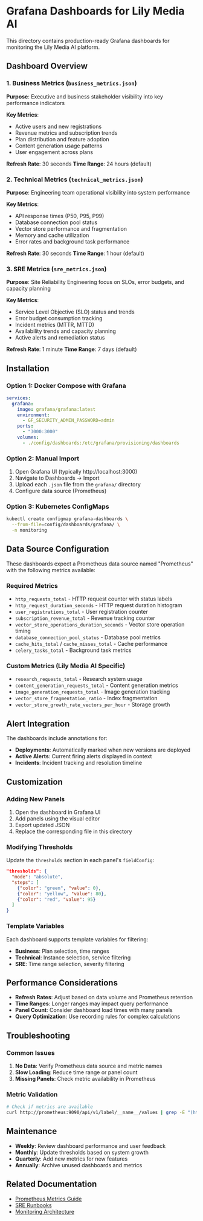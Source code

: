 # Grafana Dashboards for Lily Media AI

This directory contains production-ready Grafana dashboards for monitoring the Lily Media AI platform.

## Dashboard Overview

### 1. Business Metrics (`business_metrics.json`)
**Purpose**: Executive and business stakeholder visibility into key performance indicators

**Key Metrics**:
- Active users and new registrations
- Revenue metrics and subscription trends
- Plan distribution and feature adoption
- Content generation usage patterns
- User engagement across plans

**Refresh Rate**: 30 seconds
**Time Range**: 24 hours (default)

### 2. Technical Metrics (`technical_metrics.json`)
**Purpose**: Engineering team operational visibility into system performance

**Key Metrics**:
- API response times (P50, P95, P99)
- Database connection pool status
- Vector store performance and fragmentation
- Memory and cache utilization
- Error rates and background task performance

**Refresh Rate**: 30 seconds
**Time Range**: 1 hour (default)

### 3. SRE Metrics (`sre_metrics.json`)
**Purpose**: Site Reliability Engineering focus on SLOs, error budgets, and capacity planning

**Key Metrics**:
- Service Level Objective (SLO) status and trends
- Error budget consumption tracking
- Incident metrics (MTTR, MTTD)
- Availability trends and capacity planning
- Active alerts and remediation status

**Refresh Rate**: 1 minute
**Time Range**: 7 days (default)

## Installation

### Option 1: Docker Compose with Grafana
```yaml
services:
  grafana:
    image: grafana/grafana:latest
    environment:
      - GF_SECURITY_ADMIN_PASSWORD=admin
    ports:
      - "3000:3000"
    volumes:
      - ./config/dashboards:/etc/grafana/provisioning/dashboards
```

### Option 2: Manual Import
1. Open Grafana UI (typically http://localhost:3000)
2. Navigate to Dashboards → Import
3. Upload each `.json` file from the `grafana/` directory
4. Configure data source (Prometheus)

### Option 3: Kubernetes ConfigMaps
```bash
kubectl create configmap grafana-dashboards \
  --from-file=config/dashboards/grafana/ \
  -n monitoring
```

## Data Source Configuration

These dashboards expect a Prometheus data source named "Prometheus" with the following metrics available:

### Required Metrics
- `http_requests_total` - HTTP request counter with status labels
- `http_request_duration_seconds` - HTTP request duration histogram
- `user_registrations_total` - User registration counter
- `subscription_revenue_total` - Revenue tracking counter
- `vector_store_operations_duration_seconds` - Vector store operation timing
- `database_connection_pool_status` - Database pool metrics
- `cache_hits_total` / `cache_misses_total` - Cache performance
- `celery_tasks_total` - Background task metrics

### Custom Metrics (Lily Media AI Specific)
- `research_requests_total` - Research system usage
- `content_generation_requests_total` - Content generation metrics
- `image_generation_requests_total` - Image generation tracking
- `vector_store_fragmentation_ratio` - Index fragmentation
- `vector_store_growth_rate_vectors_per_hour` - Storage growth

## Alert Integration

The dashboards include annotations for:
- **Deployments**: Automatically marked when new versions are deployed
- **Active Alerts**: Current firing alerts displayed in context
- **Incidents**: Incident tracking and resolution timeline

## Customization

### Adding New Panels
1. Open the dashboard in Grafana UI
2. Add panels using the visual editor
3. Export updated JSON
4. Replace the corresponding file in this directory

### Modifying Thresholds
Update the `thresholds` section in each panel's `fieldConfig`:
```json
"thresholds": {
  "mode": "absolute",
  "steps": [
    {"color": "green", "value": 0},
    {"color": "yellow", "value": 80},
    {"color": "red", "value": 95}
  ]
}
```

### Template Variables
Each dashboard supports template variables for filtering:
- **Business**: Plan selection, time ranges
- **Technical**: Instance selection, service filtering  
- **SRE**: Time range selection, severity filtering

## Performance Considerations

- **Refresh Rates**: Adjust based on data volume and Prometheus retention
- **Time Ranges**: Longer ranges may impact query performance
- **Panel Count**: Consider dashboard load times with many panels
- **Query Optimization**: Use recording rules for complex calculations

## Troubleshooting

### Common Issues
1. **No Data**: Verify Prometheus data source and metric names
2. **Slow Loading**: Reduce time range or panel count
3. **Missing Panels**: Check metric availability in Prometheus

### Metric Validation
```bash
# Check if metrics are available
curl http://prometheus:9090/api/v1/label/__name__/values | grep -E "(http_requests|vector_store|user_)"
```

## Maintenance

- **Weekly**: Review dashboard performance and user feedback
- **Monthly**: Update thresholds based on system growth
- **Quarterly**: Add new metrics for new features
- **Annually**: Archive unused dashboards and metrics

## Related Documentation

- [Prometheus Metrics Guide](../alerting/README.md)
- [SRE Runbooks](../../docs/sre/)
- [Monitoring Architecture](../monitoring/)